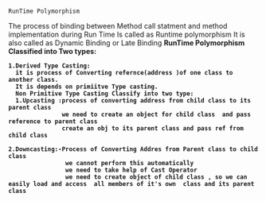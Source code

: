                                                                                  RunTime Polymorphism

The process of binding between Method call statment and method implementation during Run Time Is called as Runtime polymorphism
  It is also called as  Dynamic Binding or Late Binding 
<b>RunTime Polymorphism Classified into Two types: <br>
  
    1.Derived Type Casting:
      it is process of Converting refernce(address )of one class to another class.
      It is depends on primiitve Type casting.
      Non Primitive Type Casting Classify into two type:
      1.Upcasting :process of converting address from child class to its parent class 
                   we need to create an object for child class  and pass reference to parent class
                   create an obj to its parent class and pass ref from child class
    
    2.Downcasting:-Process of Converting Addres from Parent class to child class
                    we cannot perform this automatically
                    we need to take help of Cast Operator 
                    we need to create object of child class , so we can easily load and access  all members of it's own  class and its parent class

